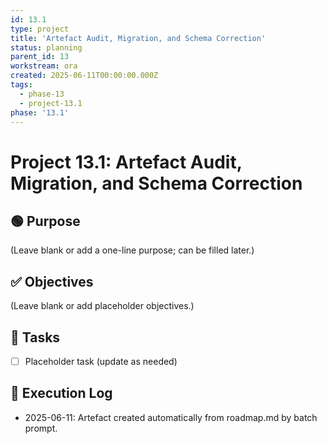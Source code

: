 ```yaml
---
id: 13.1
type: project
title: 'Artefact Audit, Migration, and Schema Correction'
status: planning
parent_id: 13
workstream: ora
created: 2025-06-11T00:00:00.000Z
tags:
  - phase-13
  - project-13.1
phase: '13.1'
---
```


# Project 13.1: Artefact Audit, Migration, and Schema Correction

## 🟢 Purpose

(Leave blank or add a one-line purpose; can be filled later.)

## ✅ Objectives

(Leave blank or add placeholder objectives.)

## 🔨 Tasks

- [ ] Placeholder task (update as needed)

## 🧾 Execution Log

- 2025-06-11: Artefact created automatically from roadmap.md by batch prompt.

